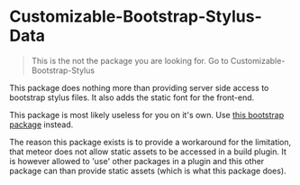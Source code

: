 Customizable-Bootstrap-Stylus-Data
==================================
> This is the not the package you are looking for. Go to Customizable-Bootstrap-Stylus

This package does nothing more than providing server side access to bootstrap stylus files.
It also adds the static font for the front-end.

This package is most likely useless for you on it's own. Use [this bootstrap package](https://github.com/kyleking/Customizable-Bootstrap-Stylus) instead.

The reason this package exists is to provide a workaround for the limitation, that meteor does not allow static assets to be accessed in a build plugin. It is however allowed to 'use' other packages in a plugin and this other package can than provide static assets (which is what this package does).
